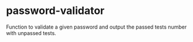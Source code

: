 # password-validator
Function to validate a given password and output the passed tests number with unpassed tests.
